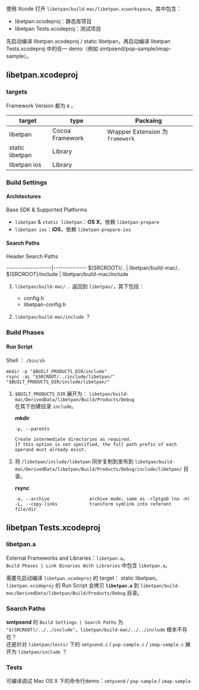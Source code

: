 
使用 Xcode 打开 `libetpan/build-mac/libetpan.xcworkspace`，其中包含：

- libetpan.xcodeproj：静态库项目
- libetpan Tests.xcodeproj：测试项目

先启动编译 libetpan.xcodeproj / static libetpan，再启动编译 libetpan Tests.xcodeproj 中的任一 demo（例如 smtpsend/pop-sample/imap-sample）。

## libetpan.xcodeproj
### targets
Framework Version 都为 `A` 。

target          | type             | Packaing
----------------|------------------|----------
libetpan        | Cocoa Framework  | Wrapper Extension 为 `framework`
static libetpan | Library          | 
libetpan ios    | Library          | 

### Build Settings
#### Architectures
Base SDK & Supported Platforms

- `libetpan` & `static libetpan`：**OS X**，依赖 `libetpan-prepare`
- `libetpan ios`：**iOS**，依赖 `libetpan-prepare-ios`

#### Search Paths
Header Search Paths

-------------------|--------------
$(SRCROOT)/..      | libetpan/build-mac/..
$(SRCROOT)/include | libetpan/build-mac/include

1. `libetpan/build-mac/..` 返回到 `libetpan/`，其下包括：

	- config.h
	- libetpan-config.h

2. `libetpan/build-mac/include` ？

### Build Phases
#### Run Script
Shell ： `/bin/sh`

```
mkdir -p "$BUILT_PRODUCTS_DIR/include"
rsync -aL "$SRCROOT/../include/libetpan/" "$BUILT_PRODUCTS_DIR/include/libetpan/"
```

1. `$BUILT_PRODUCTS_DIR` 展开为： 
`libetpan/build-mac/DerivedData/libetpan/Build/Products/Debug`  
在其下创建目录 `include`。

	**mkdir**
	
	```
	-p, --parents
	
	Create intermediate directories as required.
	If this option is not specified, the full path prefix of each operand must already exist.
	```

2. 将 `/libetpan/include/libetpan` 同步复制到发布到 `libetpan/build-mac/DerivedData/libetpan/Build/Products/Debug/include/libetpan/` 目录。

	**rsync**
	
	```
	-a, --archive               archive mode; same as -rlptgoD (no -H)
	-L, --copy-links            transform symlink into referent file/dir
	```

## libetpan Tests.xcodeproj
### libetpan.a
External Frameworks and Libraries：`libetpan.a`。  
`Build Phases | Link Binaries With Libraries` 中包含 `libetpan.a`。  

需要先启动编译 `libetpan.xcodeproj` 的 target： static libetpan。  
`libetpan.xcodeproj` 的 Run Script 会拷贝 **`libetpan.a`** 到 `libetpan/build-mac/DerivedData/libetpan/Build/Products/Debug` 目录。

### Search Paths

**smtpsend** 的 `Build Settings | Search Paths` 为  `"$(SRCROOT)/../../include"`，`libetpan/build-mac/../../include` 根本不存在？  
还是针对 `libetpan/tests/` 下的 `smtpsend.c` / `pop-sample.c` / `imap-sample.c` 展开为 `libetpan/include` ？

### Tests

可编译调试 Mac OS X 下的命令行demo：`smtpsend` / `pop-sample` / `imap-sample`
